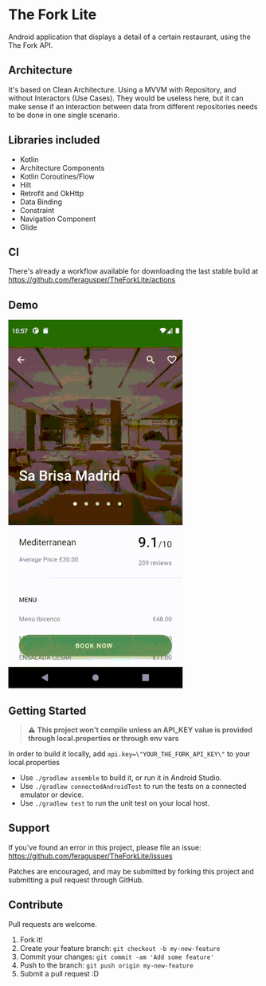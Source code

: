 # The Fork Lite

Android application that displays a detail of a certain restaurant, using the The Fork API.

Architecture
------------
It's based on Clean Architecture. Using a MVVM with Repository, and without Interactors (Use Cases). They would be useless here, but it can make sense if an interaction between data from different repositories needs to be done in one single scenario.

Libraries included
-----------------

- Kotlin
- Architecture Components
- Kotlin Coroutines/Flow
- Hilt
- Retrofit and OkHttp
- Data Binding
- Constraint
- Navigation Component
- Glide

CI
--
There's already a workflow available for downloading the last stable build at https://github.com/feragusper/TheForkLite/actions

Demo
----
![TMDB_Demo](misc/the_fork_lite_demo.gif)

Getting Started
---------------

> :warning: **This project won't compile unless an API_KEY value is provided through local.properties or through env vars**

In order to build it locally, add `api.key=\"YOUR_THE_FORK_API_KEY\"` to your local.properties

- Use `./gradlew assemble` to build it, or run it in Android Studio.
- Use `./gradlew connectedAndroidTest` to run the tests on a connected emulator or device.
- Use `./gradlew test` to run the unit test on your local host.

Support
-------
If you've found an error in this project, please file an issue: https://github.com/feragusper/TheForkLite/issues

Patches are encouraged, and may be submitted by forking this project and submitting a pull request through GitHub.

Contribute
----------
Pull requests are welcome.

1. Fork it!
2. Create your feature branch: `git checkout -b my-new-feature`
3. Commit your changes: `git commit -am 'Add some feature'`
4. Push to the branch: `git push origin my-new-feature`
5. Submit a pull request :D
